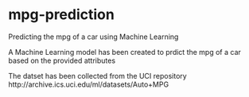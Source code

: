 # mpg-prediction
Predicting the mpg of a car using Machine Learning
<p> A Machine Learning model has been created to prdict the mpg of a car based on the provided attributes </p>
<p> The datset has been collected from the UCI repository http://archive.ics.uci.edu/ml/datasets/Auto+MPG </p>
